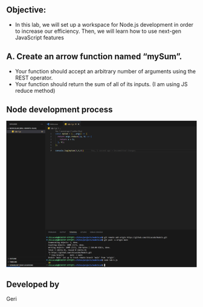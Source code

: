 ## Objective: 
- In this lab, we will set up a workspace for Node.js development in order to increase our efficiency. Then, we will learn how to use next-gen JavaScript features

## A. Create an arrow function named “mySum”.
- Your function should accept an arbitrary number of arguments using the REST operator.
- Your function should return the sum of all of its inputs. (I am using JS reduce method)

## Node development process

![alt text](./assets/1..png "image")

## Developed by 
Geri